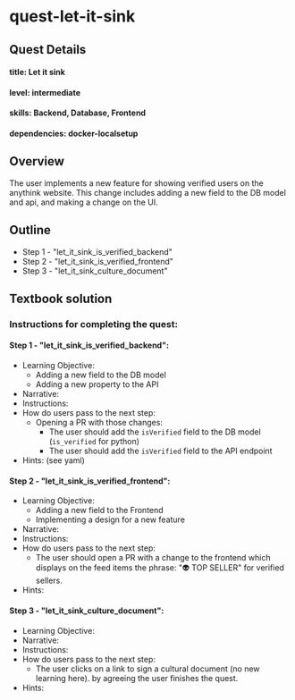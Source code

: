 # quest-let-it-sink

## Quest Details
#### title: Let it sink
#### level: intermediate
#### skills: Backend, Database, Frontend
#### dependencies: docker-localsetup

## Overview

The user implements a new feature for showing verified users on the anythink website. This change includes adding a new
field to the DB model and api, and making a change on the UI.

## Outline

- Step 1 - "let_it_sink_is_verified_backend"
- Step 2 - "let_it_sink_is_verified_frontend"
- Step 3 - "let_it_sink_culture_document"

## Textbook solution

### Instructions for completing the quest:

#### Step 1 - "let_it_sink_is_verified_backend":

- Learning Objective:
    - Adding a new field to the DB model
    - Adding a new property to the API
- Narrative:
- Instructions:
- How do users pass to the next step:
    - Opening a PR with those changes:
        - The user should add the `isVerified` field to the DB model (`is_verified` for python)
        - The user should add the `isVerified` field to the API endpoint
- Hints: (see yaml)

#### Step 2 - "let_it_sink_is_verified_frontend":

- Learning Objective:
    - Adding a new field to the Frontend
    - Implementing a design for a new feature
- Narrative:
- Instructions:
- How do users pass to the next step:
    - The user should open a PR with a change to the frontend which displays on the feed items the phrase: "👽 TOP
      SELLER" for verified sellers.
- Hints:

#### Step 3 - "let_it_sink_culture_document":

- Learning Objective:
- Narrative:
- Instructions:
- How do users pass to the next step:
    - The user clicks on a link to sign a cultural document (no new learning here). by agreeing the user finishes the
      quest.
- Hints:
